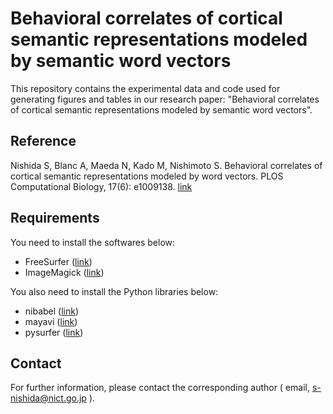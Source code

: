 # Behavioral correlates of cortical semantic representations modeled by semantic word vectors

This repository contains the experimental data and code used for generating figures and tables in our research paper: "Behavioral correlates of cortical semantic representations modeled by semantic word vectors".

## Reference

Nishida S, Blanc A, Maeda N, Kado M, Nishimoto S. Behavioral correlates of cortical semantic representations modeled by word vectors. PLOS Computational Biology, 17(6): e1009138. [link](https://doi.org/10.1371/journal.pcbi.1009138)

## Requirements

You need to install the softwares below:

* FreeSurfer ([link](https://surfer.nmr.mgh.harvard.edu/))
* ImageMagick ([link](https://imagemagick.org/))

You also need to install the Python libraries below:

* nibabel ([link](https://nipy.org/nibabel/))
* mayavi ([link](https://mayavi.readthedocs.io/))
* pysurfer ([link](https://pysurfer.github.io/))

## Contact

For further information, please contact the corresponding author ( email, s-nishida@nict.go.jp ).
